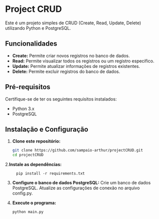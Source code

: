 # Project CRUD

Este é um projeto simples de CRUD (Create, Read, Update, Delete) utilizando Python e PostgreSQL.

## Funcionalidades

- **Create:** Permite criar novos registros no banco de dados.
- **Read:** Permite visualizar todos os registros ou um registro específico.
- **Update:** Permite atualizar informações de registros existentes.
- **Delete:** Permite excluir registros do banco de dados.

## Pré-requisitos

Certifique-se de ter os seguintes requisitos instalados:

- Python 3.x
- PostgreSQL

## Instalação e Configuração

1. **Clone este repositório:**
   ```bash
   git clone https://github.com/sampaio-arthur/projectCRUD.git
   cd projectCRUD

2.**Instale as dependências:**
    
         
         pip install -r requirements.txt
 

3. **Configure o banco de dados PostgreSQL:**
Crie um banco de dados PostgreSQL.
Atualize as configurações de conexão no arquivo config.py.

4. **Execute o programa:**
   ```bash
   python main.py
